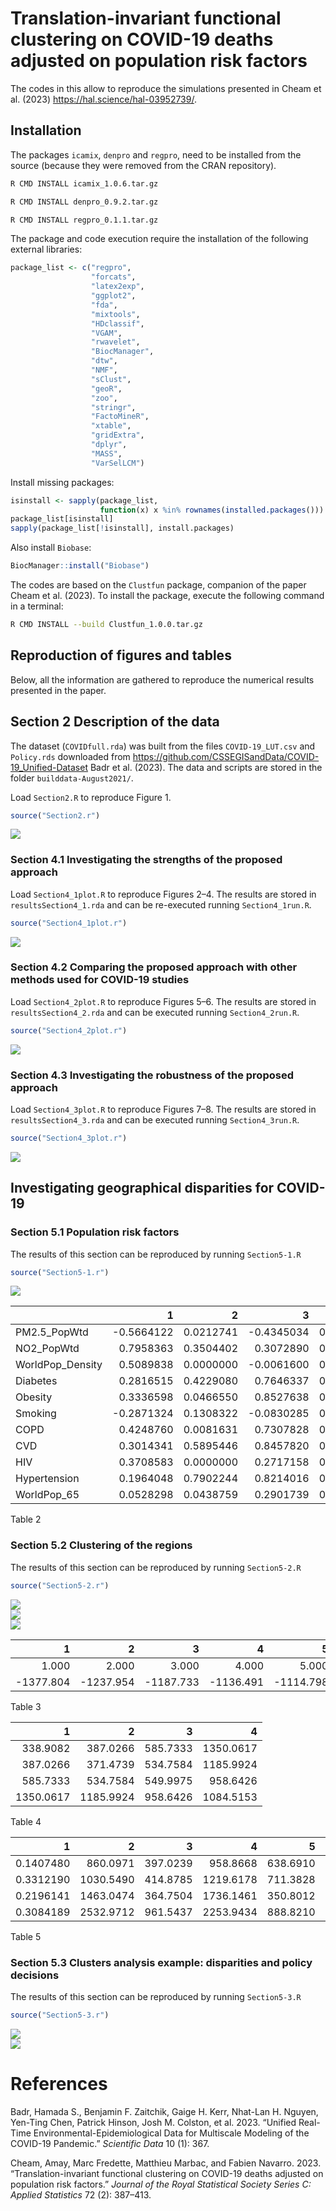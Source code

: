 # Translation-invariant functional clustering on COVID-19 deaths adjusted on population risk factors

The codes in this allow to reproduce the simulations presented in Cheam
et al. (2023) https://hal.science/hal-03952739/.

## Installation

The packages `icamix`, `denpro` and `regpro`, need to be installed from
the source (because they were removed from the CRAN repository).

``` bash
R CMD INSTALL icamix_1.0.6.tar.gz
```

``` bash
R CMD INSTALL denpro_0.9.2.tar.gz
```

``` bash
R CMD INSTALL regpro_0.1.1.tar.gz
```

The package and code execution require the installation of the following
external libraries:

``` r
package_list <- c("regpro",
                  "forcats",
                  "latex2exp",
                  "ggplot2",
                  "fda",
                  "mixtools",
                  "HDclassif",
                  "VGAM",
                  "rwavelet",
                  "BiocManager",
                  "dtw",
                  "NMF",
                  "sClust",
                  "geoR",
                  "zoo",
                  "stringr",
                  "FactoMineR",
                  "xtable",
                  "gridExtra",
                  "dplyr",
                  "MASS",
                  "VarSelLCM")
```

Install missing packages:

``` r
isinstall <- sapply(package_list, 
                    function(x) x %in% rownames(installed.packages()))
package_list[isinstall]
sapply(package_list[!isinstall], install.packages)
```

Also install `Biobase`:

``` r
BiocManager::install("Biobase")
```

The codes are based on the `Clustfun` package, companion of the paper
Cheam et al. (2023). To install the package, execute the following
command in a terminal:

``` bash
R CMD INSTALL --build Clustfun_1.0.0.tar.gz
```

## Reproduction of figures and tables

Below, all the information are gathered to reproduce the numerical
results presented in the paper.

## Section 2 Description of the data

The dataset (`COVIDfull.rda`) was built from the files
`COVID-19_LUT.csv` and `Policy.rds` downloaded from
<https://github.com/CSSEGISandData/COVID-19_Unified-Dataset> Badr et al.
(2023). The data and scripts are stored in the folder
`builddata-August2021/`.

Load `Section2.R` to reproduce Figure 1.

``` r
source("Section2.r")
```

<img src="README_files/figure-markdown_github/unnamed-chunk-8-1.png" style="display: block; margin: auto;" />

### Section 4.1 Investigating the strengths of the proposed approach

Load `Section4_1plot.R` to reproduce Figures 2–4. The results are stored
in `resultsSection4_1.rda` and can be re-executed running
`Section4_1run.R`.

``` r
source("Section4_1plot.r")
```

<img src="README_files/figure-markdown_github/unnamed-chunk-9-1.png" style="display: block; margin: auto;" />

### Section 4.2 Comparing the proposed approach with other methods used for COVID-19 studies

Load `Section4_2plot.R` to reproduce Figures 5–6. The results are stored
in `resultsSection4_2.rda` and can be executed running
`Section4_2run.R`.

``` r
source("Section4_2plot.r")
```

<img src="README_files/figure-markdown_github/unnamed-chunk-10-1.png" style="display: block; margin: auto;" />

### Section 4.3 Investigating the robustness of the proposed approach

Load `Section4_3plot.R` to reproduce Figures 7–8. The results are stored
in `resultsSection4_3.rda` and can be executed running
`Section4_3run.R`.

``` r
source("Section4_3plot.r")
```

<img src="README_files/figure-markdown_github/unnamed-chunk-11-1.png" style="display: block; margin: auto;" />

## Investigating geographical disparities for COVID-19

### Section 5.1 Population risk factors

The results of this section can be reproduced by running `Section5-1.R`

``` r
source("Section5-1.r")
```

<img src="README_files/figure-markdown_github/unnamed-chunk-12-1.png" style="display: block; margin: auto;" />

|                  |          1 |         2 |          3 |         4 |          5 |         6 |
|:--------------|---------:|---------:|---------:|---------:|---------:|---------:|
| PM2.5_PopWtd     | -0.5664122 | 0.0212741 | -0.4345034 | 0.0000121 |  0.1993832 | 0.0540271 |
| NO2_PopWtd       |  0.7958363 | 0.3504402 |  0.3072890 | 0.0025897 |  0.0413344 | 0.6924301 |
| WorldPop_Density |  0.5089838 | 0.0000000 | -0.0061600 | 0.9530119 | -0.3229638 | 0.0014989 |
| Diabetes         |  0.2816515 | 0.4229080 |  0.7646337 | 0.0000000 | -0.4502616 | 0.0000053 |
| Obesity          |  0.3336598 | 0.0466550 |  0.8527638 | 0.0000000 | -0.1532284 | 0.1403605 |
| Smoking          | -0.2871324 | 0.1308322 | -0.0830285 | 0.4262674 |  0.8082869 | 0.0000000 |
| COPD             |  0.4248760 | 0.0081631 |  0.7307828 | 0.0000000 |  0.1981437 | 0.0555693 |
| CVD              |  0.3014341 | 0.5895446 |  0.8457820 | 0.0000000 |  0.0678408 | 0.5158928 |
| HIV              |  0.3708583 | 0.0000000 |  0.2717158 | 0.0080689 | -0.6904543 | 0.0000000 |
| Hypertension     |  0.1964048 | 0.7902244 |  0.8214016 | 0.0000000 |  0.3441937 | 0.0006817 |
| WorldPop_65      |  0.0528298 | 0.0438759 |  0.2901739 | 0.0045538 |  0.8435328 | 0.0000000 |

Table 2

### Section 5.2 Clustering of the regions

The results of this section can be reproduced by running `Section5-2.R`

``` r
source("Section5-2.r")
```

<img src="README_files/figure-markdown_github/unnamed-chunk-14-1.png" style="display: block; margin: auto;" /><img src="README_files/figure-markdown_github/unnamed-chunk-14-2.png" style="display: block; margin: auto;" /><img src="README_files/figure-markdown_github/unnamed-chunk-14-3.png" style="display: block; margin: auto;" />

|         1 |         2 |         3 |         4 |         5 |         6 |         7 |         8 |         9 |        10 |
|-------:|-------:|-------:|-------:|-------:|-------:|-------:|-------:|-------:|-------:|
|     1.000 |     2.000 |     3.000 |     4.000 |     5.000 |     6.000 |     7.000 |     8.000 |     9.000 |    10.000 |
| -1377.804 | -1237.954 | -1187.733 | -1136.491 | -1114.798 | -1100.366 | -1065.731 | -1054.002 | -1055.569 | -1034.302 |

Table 3

|         1 |         2 |        3 |         4 |
|----------:|----------:|---------:|----------:|
|  338.9082 |  387.0266 | 585.7333 | 1350.0617 |
|  387.0266 |  371.4739 | 534.7584 | 1185.9924 |
|  585.7333 |  534.7584 | 549.9975 |  958.6426 |
| 1350.0617 | 1185.9924 | 958.6426 | 1084.5153 |

Table 4

|         1 |         2 |        3 |         4 |        5 |         6 |         7 |
|----------:|----------:|---------:|----------:|---------:|----------:|----------:|
| 0.1407480 |  860.0971 | 397.0239 |  958.8668 | 638.6910 | 1.0105156 | 0.4079440 |
| 0.3312190 | 1030.5490 | 414.8785 | 1219.6178 | 711.3828 | 1.1112846 | 0.3566133 |
| 0.2196141 | 1463.0474 | 364.7504 | 1736.1461 | 350.8012 | 1.2270311 | 0.2840139 |
| 0.3084189 | 2532.9712 | 961.5437 | 2253.9434 | 888.8210 | 0.9426568 | 0.3233362 |

Table 5

### Section 5.3 Clusters analysis example: disparities and policy decisions

The results of this section can be reproduced by running `Section5-3.R`

``` r
source("Section5-3.r")
```

<img src="README_files/figure-markdown_github/unnamed-chunk-18-1.png" style="display: block; margin: auto;" /><img src="README_files/figure-markdown_github/unnamed-chunk-18-2.png" style="display: block; margin: auto;" />

# References

Badr, Hamada S., Benjamin F. Zaitchik, Gaige H. Kerr, Nhat-Lan H.
Nguyen, Yen-Ting Chen, Patrick Hinson, Josh M. Colston, et al. 2023.
“Unified Real-Time Environmental-Epidemiological Data for Multiscale
Modeling of the COVID-19 Pandemic.” *Scientific Data* 10 (1): 367.

Cheam, Amay, Marc Fredette, Matthieu Marbac, and Fabien Navarro. 2023.
“<span class="nocase">Translation-invariant functional clustering on
COVID-19 deaths adjusted on population risk factors</span>.” *Journal of
the Royal Statistical Society Series C: Applied Statistics* 72 (2):
387–413.
